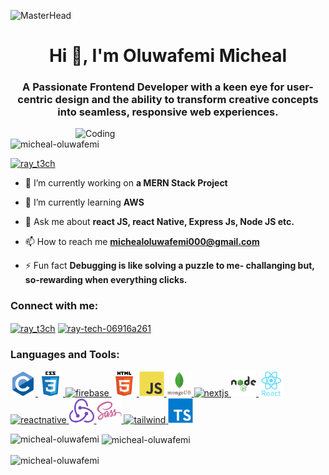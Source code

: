 ![MasterHead](https://qrangers.com/wp-content/uploads/2021/07/Banner-Introduction-to-Coding.png)
<h1 align="center">Hi 👋, I'm Oluwafemi Micheal</h1>
<h3 align="center">A Passionate Frontend Developer with a keen eye for user-centric design and the ability to transform creative concepts into seamless, responsive web experiences.</h3>
<img align="right" alt="Coding" width="400" src="https://www.lambdatest.com/resources/images/news24.gif">
<p align="left"> <img src="https://komarev.com/ghpvc/?username=micheal-oluwafemi&label=Profile%20views&color=0e75b6&style=flat" alt="micheal-oluwafemi" /> </p>

<p align="left"> <a href="https://twitter.com/ray_t3ch" target="blank"><img src="https://img.shields.io/twitter/follow/ray_t3ch?logo=twitter&style=for-the-badge" alt="ray_t3ch" /></a> </p>

- 🔭 I’m currently working on **a MERN Stack Project**

- 🌱 I’m currently learning **AWS**

- 💬 Ask me about **react JS, react Native, Express Js, Node JS etc.**

- 📫 How to reach me **michealoluwafemi000@gmail.com**

- ⚡ Fun fact **Debugging is like solving a puzzle to me- challanging but, so-rewarding when everything clicks.**

<h3 align="left">Connect with me:</h3>
<p align="left">
<a href="https://twitter.com/ray_t3ch" target="blank"><img align="center" src="https://raw.githubusercontent.com/rahuldkjain/github-profile-readme-generator/master/src/images/icons/Social/twitter.svg" alt="ray_t3ch" height="30" width="40" /></a>
<a href="https://linkedin.com/in/ray-tech-06916a261" target="blank"><img align="center" src="https://raw.githubusercontent.com/rahuldkjain/github-profile-readme-generator/master/src/images/icons/Social/linked-in-alt.svg" alt="ray-tech-06916a261" height="30" width="40" /></a>
</p>

<h3 align="left">Languages and Tools:</h3>
<p align="left"><a href="https://www.cprogramming.com/" target="_blank" rel="noreferrer"> <img src="https://raw.githubusercontent.com/devicons/devicon/master/icons/c/c-original.svg" alt="c" width="40" height="40"/> </a> <a href="https://www.w3schools.com/css/" target="_blank" rel="noreferrer"> <img src="https://raw.githubusercontent.com/devicons/devicon/master/icons/css3/css3-original-wordmark.svg" alt="css3" width="40" height="40"/> </a> <a href="https://firebase.google.com/" target="_blank" rel="noreferrer"> <img src="https://www.vectorlogo.zone/logos/firebase/firebase-icon.svg" alt="firebase" width="40" height="40"/> </a> <a href="https://www.w3.org/html/" target="_blank" rel="noreferrer"> <img src="https://raw.githubusercontent.com/devicons/devicon/master/icons/html5/html5-original-wordmark.svg" alt="html5" width="40" height="40"/> </a> <a href="https://developer.mozilla.org/en-US/docs/Web/JavaScript" target="_blank" rel="noreferrer"> <img src="https://raw.githubusercontent.com/devicons/devicon/master/icons/javascript/javascript-original.svg" alt="javascript" width="40" height="40"/> </a> </a> <a href="https://www.mongodb.com/" target="_blank" rel="noreferrer"> <img src="https://raw.githubusercontent.com/devicons/devicon/master/icons/mongodb/mongodb-original-wordmark.svg" alt="mongodb" width="40" height="40"/> </a> <a href="https://nextjs.org/" target="_blank" rel="noreferrer"> <img src="https://cdn.worldvectorlogo.com/logos/nextjs-2.svg" alt="nextjs" width="40" height="40"/> </a> <a href="https://nodejs.org" target="_blank" rel="noreferrer"> <img src="https://raw.githubusercontent.com/devicons/devicon/master/icons/nodejs/nodejs-original-wordmark.svg" alt="nodejs" width="40" height="40"/> </a> <a href="https://reactjs.org/" target="_blank" rel="noreferrer"> <img src="https://raw.githubusercontent.com/devicons/devicon/master/icons/react/react-original-wordmark.svg" alt="react" width="40" height="40"/> </a> <a href="https://reactnative.dev/" target="_blank" rel="noreferrer"> <img src="https://reactnative.dev/img/header_logo.svg" alt="reactnative" width="40" height="40"/> </a> <a href="https://redux.js.org" target="_blank" rel="noreferrer"> <img src="https://raw.githubusercontent.com/devicons/devicon/master/icons/redux/redux-original.svg" alt="redux" width="40" height="40"/> </a> <a href="https://sass-lang.com" target="_blank" rel="noreferrer"> <img src="https://raw.githubusercontent.com/devicons/devicon/master/icons/sass/sass-original.svg" alt="sass" width="40" height="40"/> </a> <a href="https://tailwindcss.com/" target="_blank" rel="noreferrer"> <img src="https://www.vectorlogo.zone/logos/tailwindcss/tailwindcss-icon.svg" alt="tailwind" width="40" height="40"/> </a> <a href="https://www.typescriptlang.org/" target="_blank" rel="noreferrer"> <img src="https://raw.githubusercontent.com/devicons/devicon/master/icons/typescript/typescript-original.svg" alt="typescript" width="40" height="40"/> </a> </p>

<p><img align="left" src="https://github-readme-stats.vercel.app/api/top-langs?username=micheal-oluwafemi&show_icons=true&locale=en&layout=compact" alt="micheal-oluwafemi" /></p>

<p>&nbsp;<img align="center" src="https://github-readme-stats.vercel.app/api?username=micheal-oluwafemi&show_icons=true&locale=en" alt="micheal-oluwafemi" /></p>

<p><img align="center" src="https://github-readme-streak-stats.herokuapp.com/?user=micheal-oluwafemi&" alt="micheal-oluwafemi" /></p>
